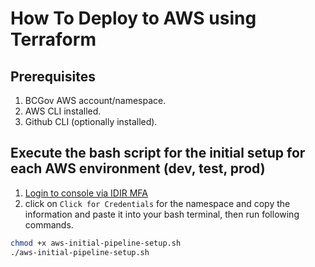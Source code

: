 # How To Deploy to AWS using Terraform

## Prerequisites

1. BCGov AWS account/namespace.
2. AWS CLI installed.
3. Github CLI (optionally installed).

## Execute the bash script for the initial setup for each AWS environment (dev, test, prod)
1. [Login to console via IDIR MFA](https://login.nimbus.cloud.gov.bc.ca/)
2. click on `Click for Credentials` for the namespace and copy the information and paste it into your bash terminal, then run following commands.
```bash
chmod +x aws-initial-pipeline-setup.sh
./aws-initial-pipeline-setup.sh
```
